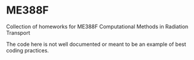 # ME388F
Collection of homeworks for ME388F Computational Methods in Radiation Transport

The code here is not well documented or meant to be an example of best coding practices.
